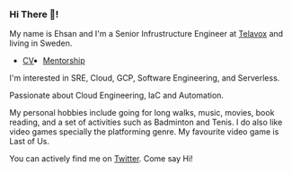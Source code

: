 
<!--
**ehsan310/ehsan310** is a ✨ _special_ ✨ repository because its `README.md` (this file) appears on your GitHub profile.

Here are some ideas to get you started:

- 🔭 I’m currently working on ...
- 🌱 I’m currently learning ...
- 👯 I’m looking to collaborate on ...
- 🤔 I’m looking for help with ...
- 💬 Ask me about ...
- 📫 How to reach me: ...
- 😄 Pronouns: ...
- ⚡ Fun fact: ...
-->

### Hi There :wave:!

My name is Ehsan and I'm a Senior Infrustructure Engineer at [Telavox](https://telavox.com) and living in Sweden.

<ul role="list" style="display:flex;gap:1rem">
<li class="css-0"><a href="https://ehsan.pw/">CV</a></li>
<li><a  href="https://ehsan.pw/">Mentorship</a></li>
</ul>
I'm interested in SRE, Cloud, GCP, Software Engineering, and Serverless.

Passionate about Cloud Engineering, IaC and Automation.

My personal hobbies include going for long walks, music, movies, book reading, and a set of activities such as Badminton and Tenis. I do also like video games specially the platforming genre. My favourite video game is Last of Us.

You can actively find me on [Twitter](https://twitter.com/ehsan310). Come say Hi!
